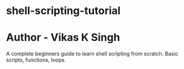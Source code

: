 # shell-scripting-tutorial
# Author - Vikas K Singh
A complete beginners guide to learn shell scripting from scratch. Basic scripts, functions, loops.
